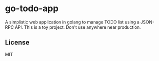 go-todo-app
===========

A simplistic web application in golang to manage TODO list using a JSON-RPC API.
This is a toy project. Don't use anywhere near production.

License
-------

MIT
